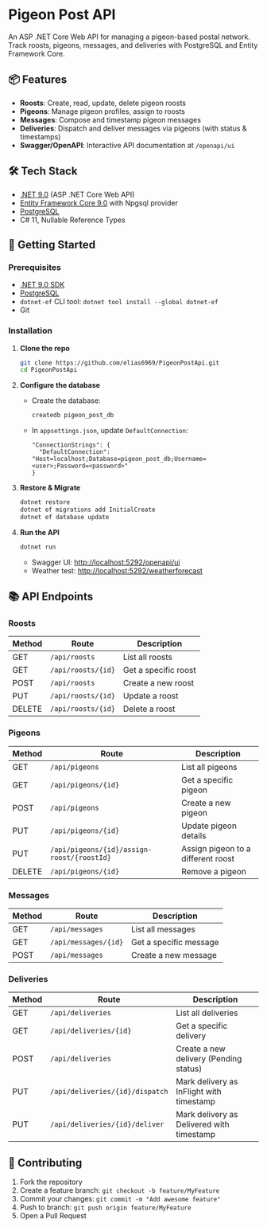 # Pigeon Post API

An ASP .NET Core Web API for managing a pigeon-based postal network. Track roosts, pigeons, messages, and deliveries with PostgreSQL and Entity Framework Core.

## 📦 Features

- **Roosts**: Create, read, update, delete pigeon roosts
- **Pigeons**: Manage pigeon profiles, assign to roosts
- **Messages**: Compose and timestamp pigeon messages
- **Deliveries**: Dispatch and deliver messages via pigeons (with status & timestamps)
- **Swagger/OpenAPI**: Interactive API documentation at `/openapi/ui`

## 🛠 Tech Stack

- [.NET 9.0](https://dotnet.microsoft.com/) (ASP .NET Core Web API)
- [Entity Framework Core 9.0](https://docs.microsoft.com/ef/core/) with Npgsql provider
- [PostgreSQL](https://www.postgresql.org/)
- C# 11, Nullable Reference Types

## 🚀 Getting Started

### Prerequisites

- [.NET 9.0 SDK](https://dotnet.microsoft.com/download)
- [PostgreSQL](https://www.postgresql.org/download)
- `dotnet-ef` CLI tool:  `dotnet tool install --global dotnet-ef`
- Git

### Installation

1. **Clone the repo**
   ```bash
   git clone https://github.com/elias6969/PigeonPostApi.git
   cd PigeonPostApi
   ```

2. **Configure the database**
   - Create the database:
     ```bash
     createdb pigeon_post_db
     ```
   - In `appsettings.json`, update `DefaultConnection`:
     ```jsonc
     "ConnectionStrings": {
       "DefaultConnection": "Host=localhost;Database=pigeon_post_db;Username=<user>;Password=<password>"
     }
     ```

3. **Restore & Migrate**
   ```bash
   dotnet restore
   dotnet ef migrations add InitialCreate
   dotnet ef database update
   ```

4. **Run the API**
   ```bash
   dotnet run
   ```

   - Swagger UI: [http://localhost:5292/openapi/ui](http://localhost:5292/openapi/ui)
   - Weather test: [http://localhost:5292/weatherforecast](http://localhost:5292/weatherforecast)

## 📚 API Endpoints

### Roosts

| Method | Route                 | Description                |
|--------|-----------------------|----------------------------|
| GET    | `/api/roosts`         | List all roosts            |
| GET    | `/api/roosts/{id}`    | Get a specific roost       |
| POST   | `/api/roosts`         | Create a new roost         |
| PUT    | `/api/roosts/{id}`    | Update a roost             |
| DELETE | `/api/roosts/{id}`    | Delete a roost             |

### Pigeons

| Method | Route                                           | Description                          |
|--------|-------------------------------------------------|--------------------------------------|
| GET    | `/api/pigeons`                                  | List all pigeons                     |
| GET    | `/api/pigeons/{id}`                             | Get a specific pigeon                |
| POST   | `/api/pigeons`                                  | Create a new pigeon                  |
| PUT    | `/api/pigeons/{id}`                             | Update pigeon details                |
| PUT    | `/api/pigeons/{id}/assign-roost/{roostId}`      | Assign pigeon to a different roost   |
| DELETE | `/api/pigeons/{id}`                             | Remove a pigeon                      |

### Messages

| Method | Route                    | Description                 |
|--------|--------------------------|-----------------------------|
| GET    | `/api/messages`          | List all messages           |
| GET    | `/api/messages/{id}`     | Get a specific message      |
| POST   | `/api/messages`          | Create a new message        |

### Deliveries

| Method | Route                                      | Description                                |
|--------|--------------------------------------------|--------------------------------------------|
| GET    | `/api/deliveries`                          | List all deliveries                        |
| GET    | `/api/deliveries/{id}`                     | Get a specific delivery                    |
| POST   | `/api/deliveries`                          | Create a new delivery (Pending status)     |
| PUT    | `/api/deliveries/{id}/dispatch`            | Mark delivery as InFlight with timestamp   |
| PUT    | `/api/deliveries/{id}/deliver`             | Mark delivery as Delivered with timestamp  |

## 🤝 Contributing

1. Fork the repository
2. Create a feature branch: `git checkout -b feature/MyFeature`
3. Commit your changes: `git commit -m "Add awesome feature"`
4. Push to branch: `git push origin feature/MyFeature`
5. Open a Pull Request
